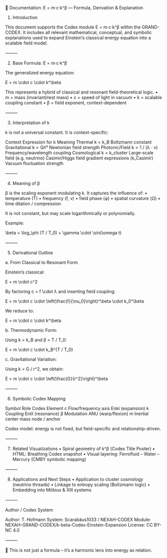 📘 Documentation: E = m·c·k^β — Formula, Derivation & Explanation

1. Introduction

This document supports the Codex module E = m·c·k^β within the GRAND-CODEX. It includes all relevant mathematical, conceptual, and symbolic explanations used to expand Einstein’s classical energy equation into a scalable field model.

⸻

2. Base Formula: E = m·c·k^β

The generalized energy equation:

E = m \cdot c \cdot k^\beta

This represents a hybrid of classical and resonant field-theoretical logic.
	•	m = mass (invariant/rest mass)
	•	c = speed of light in vacuum
	•	k = scalable coupling constant
	•	β = field exponent, context-dependent

⸻

3. Interpretation of k

k is not a universal constant. It is context-specific:

Context	Expression for k	Meaning
Thermal	k = k_B	Boltzmann constant
Gravitational	k ∝ G⁄r²	Newtonian field strength
Photonic/Field	k ∝ 1 / (λ · ν)	Frequency/wavelength coupling
Cosmological	k = k_cluster	Large-scale field (e.g. neutrino)
Casimir/Higgs	field gradient expressions (k_Casimir)	Vacuum fluctuation strength


⸻

4. Meaning of β

β is the scaling exponent modulating k. It captures the influence of:
	•	temperature (T)
	•	frequency (f, ν)
	•	field phase (φ)
	•	spatial curvature (Ω)
	•	time dilation / compression

It is not constant, but may scale logarithmically or polynomially.

Example:

\beta = \log_\phi (T / T_0) + \gamma \cdot \sin(\omega t)


⸻

5. Derivational Outline

a. From Classical to Resonant Form

Einstein’s classical:

E = m \cdot c^2

By factoring c = f \cdot λ and inserting field coupling:

E = m \cdot c \cdot \left(\frac{f}{\nu_0}\right)^\beta \cdot k_0^\beta

We reduce to:

E = m \cdot c \cdot k^\beta

b. Thermodynamic Form:

Using k = k_B and β = T / T_0:

E = m \cdot c \cdot k_B^{T / T_0}

c. Gravitational Variation:

Using k = G / r^2, we obtain:

E = m \cdot c \cdot \left(\frac{G}{r^2}\right)^\beta


⸻

6. Symbolic Codex Mapping

Symbol	Role	Codex Element
c	Flow/frequency axis	Enki (expansion)
k	Coupling	Enlil (resonance)
β	Modulation	ANU (warp/flexion)
m	Inertial center	mass node / anchor

Codex model: energy is not fixed, but field-specific and relationship-driven.

⸻

7. Related Visualizations
	•	Spiral geometry of k^β (Codex Title Poster)
	•	HTML: Breathing Codex snapshot
	•	Visual layering: Ferrofluid – Water – Mercury (CMBY symbolic mapping)

⸻

8. Applications and Next Steps
	•	Application to cluster cosmology (neutrino threads)
	•	Linkage to entropy scaling (Boltzmann logic)
	•	Embedding into Möbius & XIII systems

⸻

Author / Codex System

Author: T. Hofmann
System: Scarabäus1033 / NEXAH-CODEX
Module: NEXAH-GRAND-CODEX/k-beta-Codex-Einstein-Expansion
License: CC BY-NC 4.0

⸻

🧿 This is not just a formula – it’s a harmonic lens into energy as relation.
